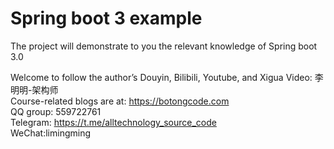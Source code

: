 # Spring boot 3 example

The project will demonstrate to you the relevant knowledge of Spring boot 3.0  

Welcome to follow the author’s Douyin, Bilibili, Youtube, and Xigua Video: 李明明-架构师  
Course-related blogs are at: <https://botongcode.com>  
QQ group: 559722761  
Telegram: <https://t.me/alltechnology_source_code>  
WeChat:limingming  